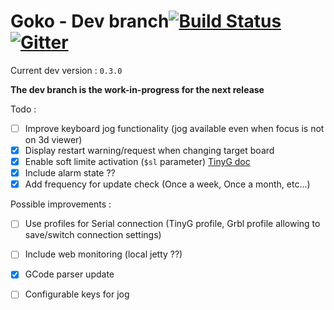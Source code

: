 # Goko - Dev branch[![Build Status](https://travis-ci.org/cncgoko/Goko.svg?branch=dev)](https://travis-ci.org/cncgoko/Goko)  [![Gitter](https://badges.gitter.im/Join%20Chat.svg)](https://gitter.im/cncgoko/Goko?utm_source=badge&utm_medium=badge&utm_campaign=pr-badge&utm_content=body_badge)

Current dev version  : ```0.3.0```

 **The dev  branch is the work-in-progress for the next release**

Todo :
- [ ] Improve keyboard jog functionality (jog available even when focus is not on 3d viewer)
- [x] Display restart warning/request when changing target board
- [x] Enable soft limite activation (```$sl``` parameter) [TinyG doc](https://github.com/synthetos/TinyG/wiki/Homing-and-Limits-Setup-and-Troubleshooting#soft-and-hard-limits---how-its-supposed-to-work)
- [x] Include alarm state ??
- [x] Add frequency for update check (Once a week, Once a month, etc...)

Possible improvements :
- [ ] Use profiles for Serial connection (TinyG profile, Grbl profile allowing to save/switch connection settings)
- [ ] Include web monitoring (local jetty ??)
- [x] GCode parser update  
- [ ] Configurable keys for jog

